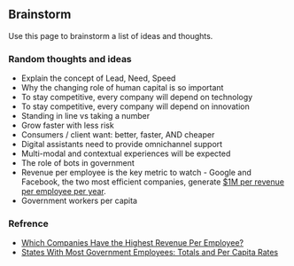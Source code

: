 Brainstorm
---

Use this page to brainstorm a list of ideas and thoughts. 

### Random thoughts and ideas

- Explain the concept of Lead, Need, Speed
- Why the changing role of human capital is so important
- To stay competitive, every company will depend on technology
- To stay competitive, every company will depend on innovation
- Standing in line vs taking a number
- Grow faster with less risk
- Consumers / client want: better, faster, AND cheaper
- Digital assistants need to provide omnichannel support
- Multi-modal and contextual experiences will be expected   
- The role of bots in government 
- Revenue per employee is the key metric to watch - Google and Facebook, the two most efficient companies, generate [$1M per revenue per employee per year](http://www.web-strategist.com/blog/2013/03/18/social-networks-by-revenue-and-employees-facebook-stands-above-all/).
- Government workers per capita 

### Refrence

- [Which Companies Have the Highest Revenue Per Employee?](https://priceonomics.com/which-companies-have-the-highest-revenue-per/)
- [States With Most Government Employees: Totals and Per Capita Rates](http://www.governing.com/gov-data/public-workforce-salaries/states-most-government-workers-public-employees-by-job-type.html)